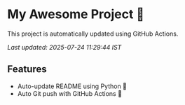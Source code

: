 # My Awesome Project 🚀

This project is automatically updated using GitHub Actions.

_Last updated: 2025-07-24 11:29:44 IST_

## Features
- Auto-update README using Python 🐍
- Auto Git push with GitHub Actions 🤖
